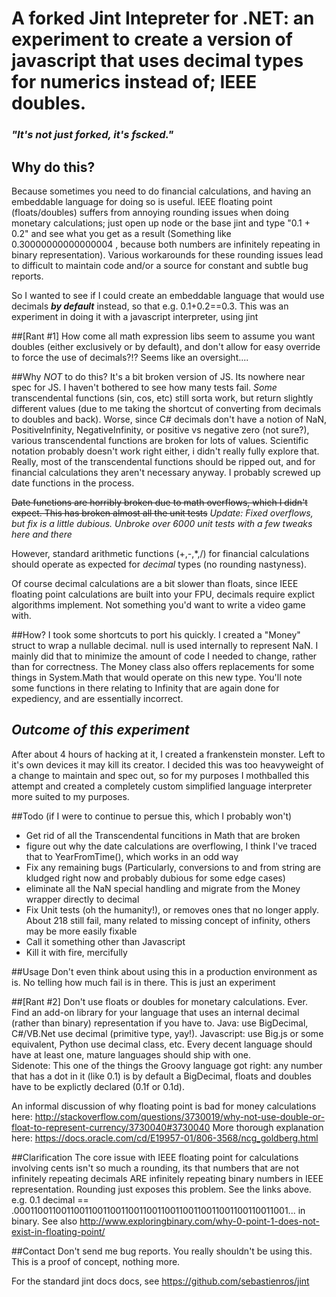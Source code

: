 # A forked Jint Intepreter for .NET: an experiment to create a version of javascript that uses decimal types for numerics instead of; IEEE doubles.  

### *"It's not just forked, it's fscked."*

## Why do this?
Because sometimes you need to do financial calculations, and having an embeddable language for doing so is useful.   IEEE floating point (floats/doubles) suffers from annoying rounding issues when doing monetary calculations; just open up node or the base jint and type "0.1 + 0.2" and see what you get as a result (Something like 0.30000000000000004 , because both numbers are infinitely repeating in binary representation).   Various workarounds for these rounding issues lead to difficult to maintain code and/or a source for constant and subtle bug reports.

So I wanted to see if I could create an embeddable language that would use decimals **_by default_** instead, so that e.g. 0.1+0.2==0.3.   This was an experiment in doing it with a javascript interpreter, using jint

##[Rant #1]
How come all math expression libs seem to assume you want doubles (either exclusively or by default), and don't allow for easy override to force the use of decimals?!?  Seems like an oversight....

##Why *NOT* to do this?
It's a bit broken version of JS.  Its nowhere near spec for JS.   I haven't bothered to see how many tests fail.   *Some* transcendental functions (sin, cos,  etc) still sorta work, but return slightly different values (due to me taking the shortcut of converting from decimals to doubles and back).   Worse, since C# decimals don't have a notion of NaN, PositiveInfinity, NegativeInfinity, or positive vs negative zero (not sure?), various transcendental functions are broken for lots of values.   Scientific notation probably doesn't work right either, i didn't really fully explore that.   Really, most of the transcendental functions should be ripped out, and for financial calculations they aren't necessary anyway.  I probably screwed up date functions in the process.

~~Date functions are horribly broken due to math overflows, which I didn't expect.  This has broken almost all the unit tests~~ *Update: Fixed overflows, but fix is a little dubious. Unbroke over 6000 unit tests with a few tweaks here and there*

However, standard arithmetic functions (+,-,*,/) for financial calculations should operate as expected for *decimal* types (no rounding nastyness).

Of course decimal calculations are a bit slower than floats, since IEEE floating point calculations are built into your FPU, decimals require explict algorithms implement.  Not something you'd want to write a video game with.

##How?
I took some shortcuts to port his quickly.  I created a "Money" struct to wrap a nullable decimal.   null is used internally to represent NaN.  I mainly did that to minimize the amount of code I needed to change, rather than for correctness.   The Money class also offers replacements for some things in System.Math that would operate on this new type.  You'll note some functions in there relating to Infinity that are again done for expediency, and are essentially incorrect.

## *Outcome of this experiment*
After about 4 hours of hacking at it, I created a frankenstein monster.  Left to it's own devices it may kill its creator.   I decided this was too heavyweight of a change to maintain and spec out, so for my purposes I mothballed this attempt and created a completely custom simplified language interpreter more suited to my purposes.

##Todo  (if I were to continue to persue this, which I probably won't)
- Get rid of all the Transcendental funcitions in Math that are broken
- figure out why the date calculations are overflowing, I think I've traced that to YearFromTime(), which works in an odd way
- Fix any remaining bugs (Particularly, conversions to and from string are kludged right now and probably dubious for some edge cases)
- eliminate all the NaN special handling and migrate from the Money wrapper directly to decimal
- Fix Unit tests (oh the humanity!), or removes ones that no longer apply. About 218 still fail, many related to missing concept of infinity, others may be more easily fixable
- Call it something other than Javascript
- Kill it with fire, mercifully


##Usage
Don't even think about using this in a production environment as is.  No telling how much fail is in there.  This is just an experiment

##[Rant #2]
Don't use floats or doubles for monetary calculations.  Ever.  Find an add-on library for your language that uses an internal decimal (rather than binary) representation if you have to.  Java: use BigDecimal, C#/VB.Net use decimal (primitive type, yay!).  Javascript: use Big.js or some equivalent, Python use decimal class,  etc.  Every decent language should have at least one, mature languages should ship with one.  
Sidenote: This one of the things the Groovy language got right:  any number that has a dot in it (like 0.1) is by default a BigDecimal, floats and doubles have to be explictly declared (0.1f or 0.1d).

An informal discussion of why floating point is bad for money calculations here: http://stackoverflow.com/questions/3730019/why-not-use-double-or-float-to-represent-currency/3730040#3730040
More thorough explanation here: https://docs.oracle.com/cd/E19957-01/806-3568/ncg_goldberg.html

##Clarification
The core issue with IEEE floating point for calculations involving cents isn't so much a rounding, its that numbers that are not infinitely repeating decimals ARE infinitely repeating binary numbers in IEEE representation.  Rounding just exposes this problem.  See the links above. e.g. 0.1 decimal == .000110011001100110011001100110011001100110011001100110011001... in binary.  See also http://www.exploringbinary.com/why-0-point-1-does-not-exist-in-floating-point/

##Contact
Don't send me bug reports.  You really shouldn't be using this.  This is a proof of concept, nothing more.


For the standard jint docs docs, see https://github.com/sebastienros/jint
